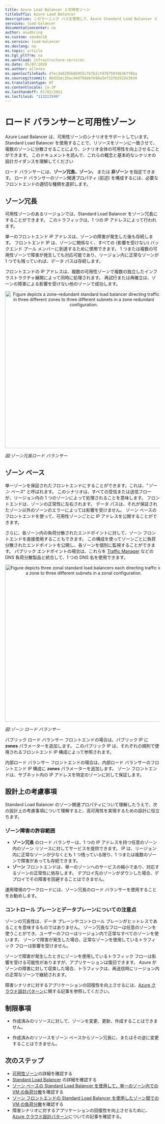 ```yaml
---
title: Azure Load Balancer と可用性ゾーン
titleSuffix: Azure Load Balancer
description: このラーニング パスを使用して、Azure Standard Load Balancer と Availability Zones の使用を開始します。
services: load-balancer
documentationcenter: na
author: asudbring
ms.custom: seodec18
ms.service: load-balancer
ms.devlang: na
ms.topic: article
ms.tgt_pltfrm: na
ms.workload: infrastructure-services
ms.date: 05/07/2020
ms.author: allensu
ms.openlocfilehash: dfec3e6305b6b955cfb7b2cfd787507db36ff6ba
ms.sourcegitcommit: 6bd31ec35ac44d79debfe98a3ef32fb3522e3934
ms.translationtype: HT
ms.contentlocale: ja-JP
ms.lasthandoff: 07/02/2021
ms.locfileid: "113213599"
---
```

# <a name="load-balancer-and-availability-zones"></a>ロード バランサーと可用性ゾーン

Azure Load Balancer は、可用性ゾーンのシナリオをサポートしています。 Standard Load Balancer を使用することで、リソースをゾーンに一致させて、複数のゾーンに分散させることにより、シナリオ全体の可用性を向上させることができます。  このドキュメントを読んで、これらの概念と基本的なシナリオの設計ガイダンスを理解してください

ロード バランサーには、**ゾーン冗長、ゾーン、** または **非ゾーン** を指定できます。 ロード バランサーのゾーン関連プロパティ (前述) を構成するには、必要なフロントエンドの適切な種類を選択します。

## <a name="zone-redundant"></a>ゾーン冗長

可用性ゾーンのあるリージョンでは、Standard Load Balancer をゾーン冗長にすることができます。 このトラフィックは、1 つの IP アドレスによって行われます。

単一のフロントエンド IP アドレスは、ゾーンの障害が発生した後も存続します。 フロントエンド IP は、ゾーンに関係なく、すべての (影響を受けない) バックエンド プール メンバーに到達するために使用できます。 1 つまたは複数の可用性ゾーンで障害が発生しても対応可能であり、リージョン内に正常なゾーンが 1 つでも残っていれば、データ パスは存続します。

フロントエンドの IP アドレスは、複数の可用性ゾーンで複数の独立したインフラストラクチャ展開によって同時に処理されます。 再試行または再確立は、ゾーンの障害による影響を受けない他のゾーンで成功します。

<p align="center">
  <img src="./media/az-zonal/zone-redundant-lb-1.svg" alt="Figure depicts a zone-redundant standard load balancer directing traffic in three different zones to three different subnets in a zone redundant configuration." width="512" title="Virtual Network NAT">
</p>

*図:ゾーン冗長ロード バランサー*

## <a name="zonal"></a>ゾーン ベース

単一ゾーンを保証されたフロントエンドにすることができます。これは、"*ゾーン ベース*" と呼ばれます。  このシナリオは、すべての受信または送信フローが、リージョン内の 1 つのゾーンによって処理されることを意味します。  フロントエンドは、ゾーンの正常性に左右されます。  データ パスは、それが保証されたゾーン以外のゾーンのエラーによっては影響を受けません。 ゾーン ベースのフロントエンドを使って、可用性ゾーンごとに IP アドレスを公開することができます。  

さらに、各ゾーン内の負荷分散されたエンドポイントに対して、ゾーン フロントエンドを直接使用することもできます。 この構成を使ってゾーンごとに負荷分散されたエンドポイントを公開し、各ゾーンを個別に監視することができます。 パブリック エンドポイントの場合は、これらを [Traffic Manager](../traffic-manager/traffic-manager-overview.md) などの DNS 負荷分散製品と統合して、1 つの DNS 名を使用できます。


<p align="center">
  <img src="./media/az-zonal/zonal-lb-1.svg" alt="Figure depicts three zonal standard load balancers each directing traffic in a zone to three different subnets in a zonal configuration." width="512" title="Virtual Network NAT">
</p>

*図:ゾーン ロード バランサー*

パブリック ロード バランサー フロントエンドの場合は、パブリック IP に **zones** パラメーターを追加します。 このパブリック IP は、それぞれの規則で使用されるフロントエンド IP 構成によって参照されます。

内部ロード バランサー フロントエンドの場合は、内部ロード バランサーのフロントエンド IP 構成に **zones** パラメーターを追加します。 ゾーン フロントエンドは、サブネット内の IP アドレスを特定のゾーンに対して保証します。

## <a name="design-considerations"></a><a name="design"></a> 設計上の考慮事項

Standard Load Balancer のゾーン関連プロパティについて理解したうえで、次の設計上の考慮事項について理解すると、高可用性を実現するための設計に役立ちます。

### <a name="tolerance-to-zone-failure"></a>ゾーン障害の許容範囲

- **ゾーン冗長** のロード バランサーは、1 つの IP アドレスを持つ任意のゾーン内のゾーン リソースに対してサービスを提供できます。  IP は、リージョン内に正常なゾーンが少なくとも 1 つ残っている限り、1 つまたは複数のゾーンで障害があっても存続できます。
- **ゾーン** フロントエンドは、単一のゾーンへのサービスの縮小であり、対応するゾーンの正常性に依存します。 デプロイ先のゾーンがダウンした場合、デプロイでその障害を回避することはできません。

運用環境のワークロードには、ゾーン冗長のロード バランサーを使用することをお勧めします。

### <a name="control-vs-data-plane-implications"></a>コントロール プレーンとデータプレーンについての注意点

ゾーンの冗長性は、データ プレーンやコントロール プレーンがヒットレスであることを意味するものではありません。 ゾーン冗長なフローは任意のゾーンを使うことができ、ユーザーのフローはリージョン内で正常なすべてのゾーンを使います。 ゾーンで障害が発生した場合、正常なゾーンを使用しているトラフィック フローは影響を受けません。

ゾーンで障害が発生したときにゾーンを使用しているトラフィック フローは影響を受ける可能性がありますが、アプリケーションは復旧できます。 Azure がゾーンの障害に対して収束した場合、トラフィックは、再送信時にリージョン内の正常なゾーンで継続されます。

障害シナリオに対するアプリケーションの回復性を向上させるには、[Azure クラウド設計パターン](/azure/architecture/patterns/)に関する記事を参照してください。

## <a name="limitations"></a>制限事項

* 作成済みのリソースに対して、ゾーンを変更、更新、作成することはできません。

* 作成済みのリソースをゾーン ベースからゾーン冗長に、またはその逆に変更することはできません。

## <a name="next-steps"></a>次のステップ
- [可用性ゾーン](../availability-zones/az-overview.md)の詳細を確認する
- [Standard Load Balancer](./load-balancer-overview.md) の詳細を確認する
- [ゾーン ベースの Standard Load Balancer を使用して、単一のゾーン内での VM の負荷分散](./quickstart-load-balancer-standard-public-cli.md)を確認する
- [ゾーン フロントエンドの Standard Load Balancer を使用したゾーン間での VM の負荷分散](./quickstart-load-balancer-standard-public-cli.md)を確認する
- 障害シナリオに対するアプリケーションの回復性を向上させるために、[Azure クラウド設計パターン](/azure/architecture/patterns/)についての記事を確認する。
